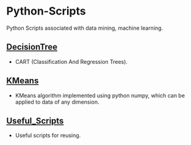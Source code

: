 # Python-Scripts

Python Scripts associated with data mining, machine learning.


## [DecisionTree](https://github.com/watsonyanghx/Python-Scripts/tree/master/DecisionTree)

- CART (Classification And Regression Trees).


## [KMeans](https://github.com/watsonyanghx/Python-Useful-Scripts/tree/master/KMeans)

- KMeans algorithm implemented using python numpy, which can be applied to data of any dimension.


## [Useful_Scripts](https://github.com/watsonyanghx/Python-Scripts/tree/master/Useful_Scripts)

- Useful scripts for reusing.



